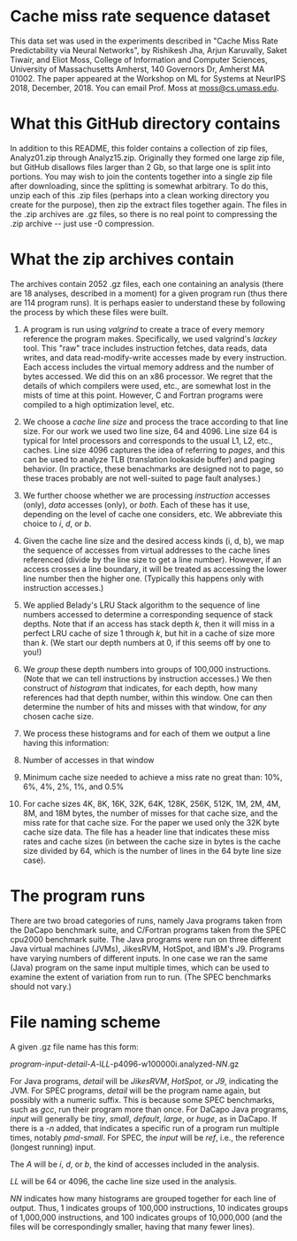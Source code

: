 # Cache miss rate sequence dataset
This data set was used in the experiments described in "Cache Miss Rate Predictability via Neural Networks",
by Rishikesh Jha, Arjun Karuvally, Saket Tiwair, and Eliot Moss, College of Information and Computer Sciences,
University of Massachusetts Amherst, 140 Governors Dr, Amherst MA 01002.
The paper appeared at the Workshop on ML for Systems at NeurIPS 2018, December, 2018.
You can email Prof. Moss at moss@cs.umass.edu.

# What this GitHub directory contains

In addition to this README, this folder contains a collection of zip files, Analyz01.zip through Analyz15.zip.
Originally they formed one large zip file, but GitHub disallows files larger than 2 Gb, so that large one is
split into portions.  You may wish to join the contents together into a single zip file after downloading,
since the splitting is somewhat arbitrary.  To do this, unzip each of this .zip files (perhaps into a clean
working directory you create for the purpose), then zip the extract files together again.  The files in the
.zip archives are .gz files, so there is no real point to compressing the .zip archive -- just use -0
compression.

# What the zip archives contain

The archives contain 2052 .gz files, each one containing an analysis (there are 18 analyses,
described in a moment) for a given program run (thus there are 114 program runs).  It is perhaps
easier to understand these by following the process by which these files were built.

1.  A program is run using *valgrind* to create a trace of every memory reference the program
makes.  Specifically, we used valgrind's *lackey* tool.  This "raw" trace includes instruction
fetches, data reads, data writes, and data read-modify-write accesses made by every instruction.
Each access includes the virtual memory address and the number of bytes accessed.  We did this
on an x86 processor.  We regret that the details of which compilers were used, etc., are somewhat
lost in the mists of time at this point.  However, C and Fortran programs were compiled to a high
optimization level, etc.

1.  We choose a *cache line size* and process the trace according to that line size.  For our work we
used two line size, 64 and 4096.  Line size 64 is typical for Intel processors and corresponds to the
usual L1, L2, etc., caches.  Line size 4096 captures the idea of referring to *pages*, and this can be
used to analyze TLB (translation lookaside buffer) and paging behavior.  (In practice, these benachmarks
are designed not to page, so these traces probably are not well-suited to page fault analyses.)

1. We further choose whether we are processing *instruction* accesses (only), *data* accesses (only),
or *both*.  Each of these has it use, depending on the level of cache one considers, etc.  We abbreviate
this choice to *i*, *d*, or *b*.

1. Given the cache line size and the desired access kinds (i, d, b), we map the sequence of accesses from
virtual addresses to the cache lines referenced (divide by the line size to get a line number).  However,
if an access crosses a line boundary, it will be treated as accessing the lower line number then the higher
one.  (Typically this happens only with instruction accesses.)

1. We applied Belady's LRU Stack algorithm to the sequence of line numbers accessed to determine a
corresponding sequence of stack depths.  Note that if an access has stack depth *k*, then it will miss
in a perfect LRU cache of size 1 through *k*, but hit in a cache of size more than *k*.  (We start our
depth numbers at 0, if this seems off by one to you!)

1. We *group* these depth numbers into groups of 100,000 instructions.  (Note that we can tell instructions
by instruction accesses.)  We then construct of *histogram* that indicates, for each depth, how many references
had that depth number, within this window.  One can then determine the number of hits and misses with that window,
for *any* chosen cache size.

1. We process these histograms and for each of them we output a line having this information:
  1. Number of accesses in that window
  1. Minimum cache size needed to achieve a miss rate no great than: 10%, 6%, 4%, 2%, 1%, and 0.5%
  1. For cache sizes 4K, 8K, 16K, 32K, 64K, 128K, 256K, 512K, 1M, 2M, 4M, 8M, and 18M bytes, the number of misses
  for that cache size, and the miss rate for that cache size.  For the paper we used only the 32K byte cache
  size data.
The file has a header line that indicates these miss rates and cache sizes (in between the cache size in bytes
is the cache size divided by 64, which is the number of lines in the 64 byte line size case).

# The program runs

There are two broad categories of runs, namely Java programs taken from the DaCapo benchmark suite, and C/Fortran programs
taken from the SPEC cpu2000 benchmark suite.  The Java programs were run on three different Java virtual machines (JVMs),
JikesRVM, HotSpot, and IBM's J9.  Programs have varying numbers of different inputs.  In one case we ran the same (Java) program
on the same input multiple times, which can be used to examine the extent of variation from run to run.  (The SPEC benchmarks
should not vary.)

# File naming scheme

A given .gz file name has this form:

*program*-*input*-*detail*-*A*-l*LL*-p4096-w100000i.analyzed-*NN*.gz

For Java programs, *detail* will be *JikesRVM*, *HotSpot*, or *J9*, indicating the JVM.  For SPEC programs, *detail* will be the program name again, but possibly with a numeric suffix.  This is because some SPEC benchmarks, such as *gcc*, run their program more than once.  For DaCapo Java programs, *input* will generally be *tiny*, *small*, *default*, *large*, or *huge*, as in DaCapo.  If there is a *-n* added, that indicates a specific run of a program run multiple times, notably *pmd-small*.  For SPEC, the *input* will be *ref*, i.e., the reference (longest running) input.

The *A* will be *i*, *d*, or *b*, the kind of accesses included in the analysis.

*LL* will be 64 or 4096, the cache line size used in the analysis.

*NN* indicates how many histograms are grouped together for each line of output.  Thus, 1 indicates groups of 100,000 instructions, 10 indicates groups of 1,000,000 instructions, and 100 indicates groups of 10,000,000 (and the files will be correspondingly smaller, having that many fewer lines).
